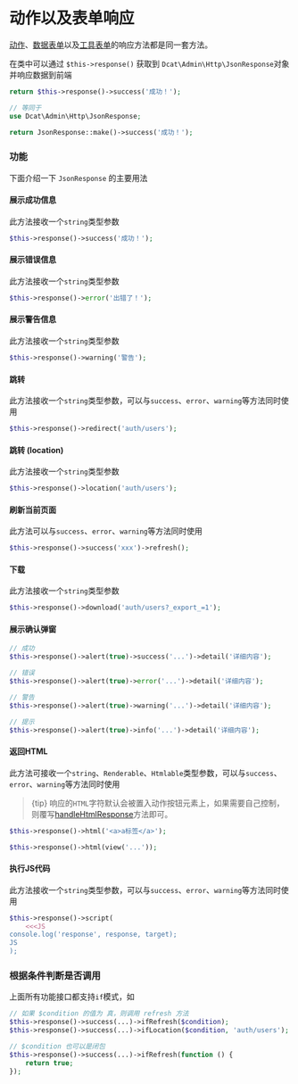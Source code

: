 # 动作以及表单响应

[动作](action.md)、[数据表单](model-form.md)以及[工具表单](widgets-form.md)的响应方法都是同一套方法。

在类中可以通过 `$this->response()` 获取到 `Dcat\Admin\Http\JsonResponse`对象并响应数据到前端

```php
return $this->response()->success('成功！');

// 等同于
use Dcat\Admin\Http\JsonResponse;

return JsonResponse::make()->success('成功！');
```


### 功能
下面介绍一下 `JsonResponse` 的主要用法


#### 展示成功信息

此方法接收一个`string`类型参数

```php
$this->response()->success('成功！');
```

#### 展示错误信息

此方法接收一个`string`类型参数

```php
$this->response()->error('出错了！');
```

#### 展示警告信息

此方法接收一个`string`类型参数

```php
$this->response()->warning('警告');
```

#### 跳转

此方法接收一个`string`类型参数，可以与`success`、`error`、`warning`等方法同时使用

```php
$this->response()->redirect('auth/users');
```

#### 跳转 (location)

此方法接收一个`string`类型参数

```php
$this->response()->location('auth/users');
```

#### 刷新当前页面

此方法可以与`success`、`error`、`warning`等方法同时使用

```php
$this->response()->success('xxx')->refresh();
```

#### 下载

此方法接收一个`string`类型参数

```php
$this->response()->download('auth/users?_export_=1');
```

#### 展示确认弹窗

```php
// 成功
$this->response()->alert(true)->success('...')->detail('详细内容');

// 错误
$this->response()->alert(true)->error('...')->detail('详细内容');

// 警告
$this->response()->alert(true)->warning('...')->detail('详细内容');

// 提示
$this->response()->alert(true)->info('...')->detail('详细内容');
```

#### 返回HTML

此方法可接收一个`string`、`Renderable`、`Htmlable`类型参数，可以与`success`、`error`、`warning`等方法同时使用

> {tip} 响应的`HTML`字符默认会被置入动作按钮元素上，如果需要自己控制，则覆写[handleHtmlResponse](#handleHtmlResponse)方法即可。

```php
$this->response()->html('<a>a标签</a>');

$this->response()->html(view('...'));
```

#### 执行JS代码

此方法接收一个`string`类型参数，可以与`success`、`error`、`warning`等方法同时使用

```php
$this->response()->script(
	<<<JS
console.log('response', response, target);	
JS	
);
```

### 根据条件判断是否调用

上面所有功能接口都支持`if`模式，如

```php
// 如果 $condition 的值为 真，则调用 refresh 方法
$this->response()->success(...)->ifRefresh($condition);
$this->response()->success(...)->ifLocation($condition, 'auth/users');

// $condition 也可以是闭包
$this->response()->success(...)->ifRefresh(function () {
    return true;
});
```

